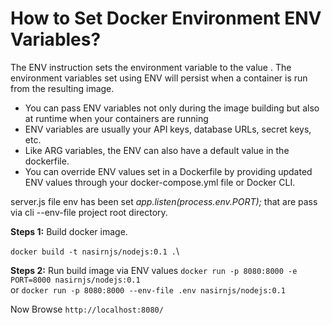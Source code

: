 # How to Set Docker Environment ENV Variables?

The ENV instruction sets the environment variable <key> to the value <value>. The environment variables set using ENV will persist when a container is run from the resulting image.

- You can pass ENV variables not only during the image building but also at runtime when your containers are running
- ENV variables are usually your API keys, database URLs, secret keys, etc.
- Like ARG variables, the ENV can also have a default value in the dockerfile. 
- You can override ENV values set in a Dockerfile by providing updated ENV values through your docker-compose.yml file or Docker CLI.


server.js file env has been set *app.listen(process.env.PORT);* that are pass via cli --env-file project root directory.

**Steps 1:** Build docker image.

`docker build -t nasirnjs/nodejs:0.1 .`\

**Steps 2:** Run build image via ENV values
`docker run -p 8080:8000 -e PORT=8000 nasirnjs/nodejs:0.1`\
or
`docker run -p 8080:8000 --env-file .env nasirnjs/nodejs:0.1`

Now Browse `http://localhost:8080/`